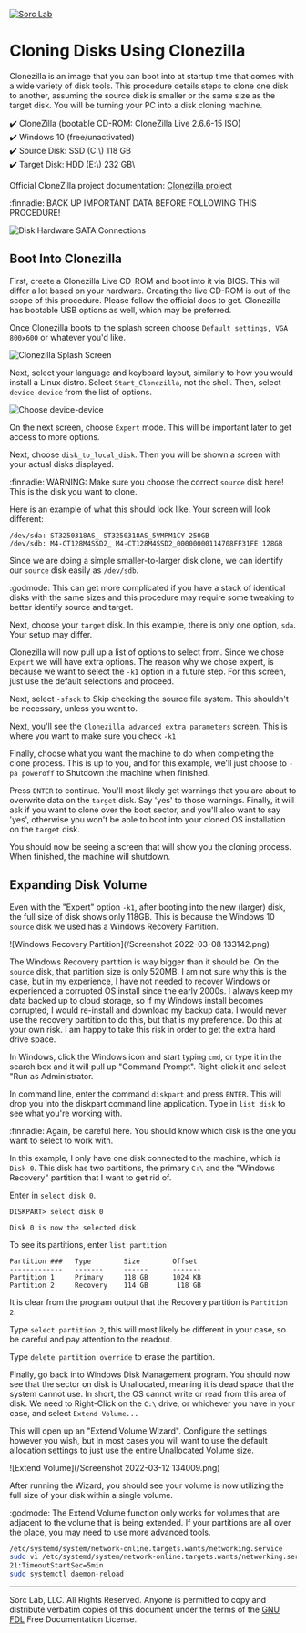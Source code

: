 [![Sorc Lab](/SorcLabLogo_White.png)](https://sorc-lab.github.io/)

# Cloning Disks Using Clonezilla
Clonezilla is an image that you can boot into at startup time that comes with a wide variety of disk tools. This
procedure details steps to clone one disk to another, assuming the source disk is smaller or the same size as the
target disk. You will be turning your PC into a disk cloning machine.

:heavy_check_mark: CloneZilla (bootable CD-ROM: CloneZilla Live 2.6.6-15 ISO)\
:heavy_check_mark: Windows 10 (free/unactivated)\
:heavy_check_mark: Source Disk: SSD (C:\\) 118 GB\
:heavy_check_mark: Target Disk: HDD (E:\\) 232 GB\

Official CloneZilla project documentation: [Clonezilla project](https://clonezilla.org/show-live-doc-content.php?topic=clonezilla-live/doc/03_Disk_to_disk_clone)

:finnadie: BACK UP IMPORTANT DATA BEFORE FOLLOWING THIS PROCEDURE!

![Disk Hardware SATA Connections](/IMG-1910.jpg)


## Boot Into Clonezilla
First, create a Clonezilla Live CD-ROM and boot into it via BIOS. This will differ a lot based on your hardware.
Creating the live CD-ROM is out of the scope of this procedure. Please follow the official docs to get. Clonezilla has
bootable USB options as well, which may be preferred.

Once Clonezilla boots to the splash screen choose `Default settings, VGA 800x600` or whatever you'd like.

![Clonezilla Splash Screen](/ocs-01-bootmenu.png)

Next, select your language and keyboard layout, similarly to how you would install a Linux distro. Select `Start_Clonezilla`,
not the shell. Then, select `device-device` from the list of options.



![Choose device-device](/ocs-05-2-device-device-clone.png)

On the next screen, choose `Expert` mode. This will be important later to get access to more options.

Next, choose `disk_to_local_disk`. Then you will be shown a screen with your actual disks displayed.

:finnadie: WARNING: Make sure you choose the correct `source` disk here! This is the disk you want to clone.

Here is an example of what this should look like. Your screen will look different:
```
/dev/sda: ST3250318AS_ ST3250318AS_5VMPM1CY 250GB
/dev/sdb: M4-CT128M4SSD2_ M4-CT128M4SSD2_00000000114708FF31FE 128GB
```

Since we are doing a simple smaller-to-larger disk clone, we can identify our `source` disk easily as `/dev/sdb`.

:godmode: This can get more complicated if you have a stack of identical disks with the same sizes and this procedure
may require some tweaking to better identify source and target.

Next, choose your `target` disk. In this example, there is only one option, `sda`. Your setup may differ.

Clonezilla will now pull up a list of options to select from. Since we chose `Expert` we will have extra options.
The reason why we chose expert, is because we want to select the `-k1` option in a future step. For this screen, just
use the default selections and proceed.

Next, select `-sfsck` to Skip checking the source file system. This shouldn't be necessary, unless you want to.

Next, you'll see the `Clonezilla advanced extra parameters` screen. This is where you want to make sure you check `-k1`

Finally, choose what you want the machine to do when completing the clone process. This is up to you, and for this
example, we'll just choose to `-pa poweroff` to Shutdown the machine when finished.

Press `ENTER` to continue. You'll most likely get warnings that you are about to overwrite data on the `target` disk.
Say 'yes' to those warnings. Finally, it will ask if you want to clone over the boot sector, and you'll also want to say
'yes', otherwise you won't be able to boot into your cloned OS installation on the `target` disk.

You should now be seeing a screen that will show you the cloning process. When finished, the machine will shutdown.


## Expanding Disk Volume
Even with the "Expert" option `-k1`, after booting into the new (larger) disk, the full size of disk shows only 118GB.
This is because the Windows 10 `source` disk we used has a Windows Recovery Partition.

![Windows Recovery Partition](/Screenshot 2022-03-08 133142.png)

The Windows Recovery partition is way bigger than it should be. On the `source` disk, that partition size is only 520MB.
I am not sure why this is the case, but in my experience, I have not needed to recover Windows or experienced a
corrupted OS install since the early 2000s. I always keep my data backed up to cloud storage, so if my Windows install
becomes corrupted, I would re-install and download my backup data. I would never use the recovery partition to do this,
but that is my preference. Do this at your own risk. I am happy to take this risk in order to get the extra hard drive
space.

In Windows, click the Windows icon and start typing `cmd`, or type it in the search box and it will pull up
"Command Prompt". Right-click it and select "Run as Administrator.

In command line, enter the command `diskpart` and press `ENTER`. This will drop you into the diskpart command line
application. Type in `list disk` to see what you're working with.

:finnadie: Again, be careful here. You should know which disk is the one you want to select to work with.

In this example, I only have one disk connected to the machine, which is `Disk 0`. This disk has two partitions, the
primary `C:\` and the "Windows Recovery" partition that I want to get rid of.

Enter in `select disk 0`.

```
DISKPART> select disk 0

Disk 0 is now the selected disk.
```

To see its partitions, enter `list partition`

```
Partition ###   Type        Size        Offset
-------------   -------     ------      -------
Partition 1     Primary     118 GB      1024 KB
Partition 2     Recovery    114 GB       118 GB
```

It is clear from the program output that the Recovery partition is `Partition 2`.

Type `select partition 2`, this will most likely be different in your case, so be careful and pay attention to the
readout.

Type `delete partition override` to erase the partition.

Finally, go back into Windows Disk Management program. You should now see that the sector on disk is Unallocated,
meaning it is dead space that the system cannot use. In short, the OS cannot write or read from this area of disk. We
need to Right-Click on the `C:\` drive, or whichever you have in your case, and select `Extend Volume...`

This will open up an "Extend Volume Wizard". Configure the settings however you wish, but in most cases you will want to
use the default allocation settings to just use the entire Unallocated Volume size.

![Extend Volume](/Screenshot 2022-03-12 134009.png)

After running the Wizard, you should see your volume is now utilizing the full size of your disk within a single volume.

:godmode: The Extend Volume function only works for volumes that are adjacent to the volume that is being extended. If
your partitions are all over the place, you may need to use more advanced tools.


```bash
/etc/systemd/system/network-online.targets.wants/networking.service
sudo vi /etc/systemd/system/network-online.targets.wants/networking.service
21:TimeoutStartSec=5min
sudo systemctl daemon-reload
```

---
Sorc Lab, LLC. All Rights Reserved. Anyone is permitted to copy and distribute verbatim copies of this document under
the terms of the [GNU FDL](http://www.gnu.org/licenses/fdl.html) Free Documentation License.
